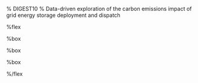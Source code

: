% DIGEST10
% Data-driven exploration of the carbon emissions impact of grid energy storage deployment and dispatch

%flex

[](News)%box

[](Research)%box

[](People)%box

%/flex
